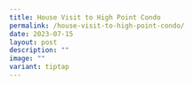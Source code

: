 ```yaml
---
title: House Visit to High Point Condo
permalink: /house-visit-to-high-point-condo/
date: 2023-07-15
layout: post
description: ""
image: ""
variant: tiptap
---
```


